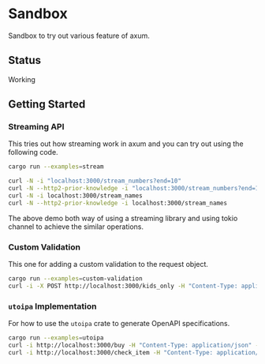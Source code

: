 # Sandbox

Sandbox to try out various feature of axum.

## Status

Working

## Getting Started

### Streaming API

This tries out how streaming work in axum and you can try out using the
following code.

```bash
cargo run --examples=stream

curl -N -i "localhost:3000/stream_numbers?end=10"
curl -N --http2-prior-knowledge -i "localhost:3000/stream_numbers?end=10"
curl -N -i localhost:3000/stream_names
curl -N --http2-prior-knowledge -i localhost:3000/stream_names

```

The above demo both way of using a streaming library and using tokio channel to
achieve the similar operations.

### Custom Validation

This one for adding a custom validation to the request object.

```bash
cargo run --examples=custom-validation
curl -i -X POST http://localhost:3000/kids_only -H "Content-Type: application/json" -d '{"age":12}'
```

### `utoipa` Implementation

For how to use the `utoipa` crate to generate OpenAPI specifications.

```bash
cargo run --examples=utoipa
curl -i http://localhost:3000/buy -H "Content-Type: application/json" -d '{"id":1,"name":"flower"}'
curl -i http://localhost:3000/check_item -H "Content-Type: application/json" -d '{"id":1,"name":"flower"}'
```
